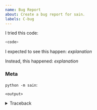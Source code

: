 ```yaml
---
name: Bug Report
about: Create a bug report for sain.
labels: C-bug
---
```

<!--
Thank you for filing a bug report! 🐛 Please provide a short summary of the bug,
along with any information you feel relevant to replicating the bug.
-->

I tried this code:

```py
<code>
```

I expected to see this happen: *explanation*

Instead, this happened: *explanation*

### Meta
<!--
Please run the following command and write the output below.
-->

`python -m sain`:
```
<output>
```

<!--
If an error is raised, please include the traceback below.
-->
<details><summary>Traceback</summary>
<p>

```sh
<traceback>
```

</p>
</details>
